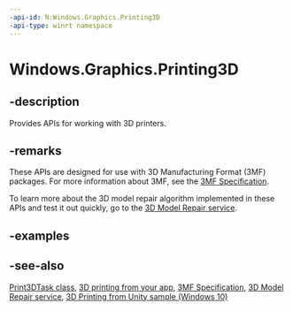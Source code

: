 ```yaml
---
-api-id: N:Windows.Graphics.Printing3D
-api-type: winrt namespace
---
```


# Windows.Graphics.Printing3D

## -description
Provides APIs for working with 3D printers.

## -remarks
These APIs are designed for use with 3D Manufacturing Format (3MF) packages. For more information about 3MF, see the [3MF Specification](http://go.microsoft.com/fwlink/p/?LinkId=616252).

To learn more about the 3D model repair algorithm implemented in these APIs and test it out quickly, go to the [3D Model Repair service](http://aka.ms/modelrepair).

## -examples

## -see-also
[Print3DTask class](print3dtask.md), [3D printing from your app](https://msdn.microsoft.com/en-us/windows/uwp/devices-sensors/3d-print-from-app), [3MF Specification](http://go.microsoft.com/fwlink/p/?LinkId=616252), [3D Model Repair service](http://aka.ms/modelrepair), [3D Printing from Unity sample (Windows 10)](http://go.microsoft.com/fwlink/p/?LinkId=722936)